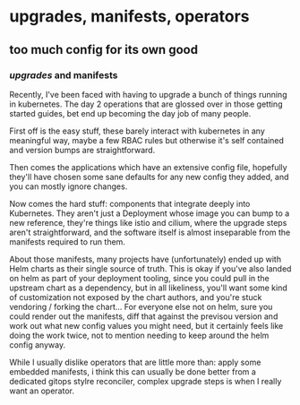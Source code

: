 # upgrades, manifests, operators

## too much config for its own good

### _upgrades_ and manifests

Recently, I've been faced with having to upgrade a bunch of things running in kubernetes.
The day 2 operations that are glossed over in those getting started guides,
bet end up becoming the day job of many people.

First off is the easy stuff,
these barely interact with kubernetes in any meaningful way,
maybe a few RBAC rules but otherwise it's self contained and version bumps are straightforward.

Then comes the applications which have an extensive config file,
hopefully they'll have chosen some sane defaults for any new config they added,
and you can mostly ignore changes.

Now comes the hard stuff:
components that integrate deeply into Kubernetes.
They aren't just a Deployment whose image you can bump to a new reference,
they're things like istio and cilium, where the upgrade steps aren't straightforward,
and the software itself is almost inseparable from the manifests required to run them.

About those manifests, 
many projects have (unfortunately) ended up with Helm charts as their single source of truth.
This is okay if you've also landed on helm as part of your deployment tooling,
since you could pull in the upstream chart as a dependency,
but in all likeliness, you'll want some kind of customization not exposed by the chart authors,
and you're stuck vendoring / forking the chart...
For everyone else not on helm,
sure you could render out the manifests, 
diff that against the previsou version and work out what new config values you might need,
but it certainly feels like doing the work twice,
not to mention needing to keep around the helm config anyway.

While I usually dislike operators that are little more than:
apply some embedded manifests,
i think this can usually be done better from a dedicated gitops stylre reconciler,
complex upgrade steps is when I really want an operator.
